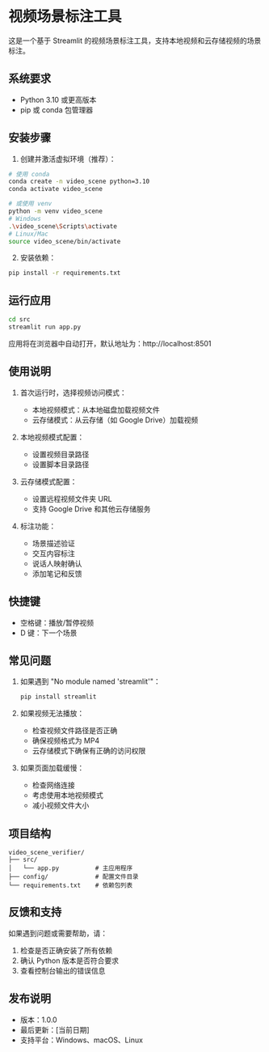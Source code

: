 # 视频场景标注工具

这是一个基于 Streamlit 的视频场景标注工具，支持本地视频和云存储视频的场景标注。

## 系统要求

- Python 3.10 或更高版本
- pip 或 conda 包管理器

## 安装步骤

1. 创建并激活虚拟环境（推荐）：

```bash
# 使用 conda
conda create -n video_scene python=3.10
conda activate video_scene

# 或使用 venv
python -m venv video_scene
# Windows
.\video_scene\Scripts\activate
# Linux/Mac
source video_scene/bin/activate
```

2. 安装依赖：

```bash
pip install -r requirements.txt
```

## 运行应用

```bash
cd src
streamlit run app.py
```

应用将在浏览器中自动打开，默认地址为：http://localhost:8501

## 使用说明

1. 首次运行时，选择视频访问模式：
   - 本地视频模式：从本地磁盘加载视频文件
   - 云存储模式：从云存储（如 Google Drive）加载视频

2. 本地视频模式配置：
   - 设置视频目录路径
   - 设置脚本目录路径

3. 云存储模式配置：
   - 设置远程视频文件夹 URL
   - 支持 Google Drive 和其他云存储服务

4. 标注功能：
   - 场景描述验证
   - 交互内容标注
   - 说话人映射确认
   - 添加笔记和反馈

## 快捷键

- 空格键：播放/暂停视频
- D 键：下一个场景

## 常见问题

1. 如果遇到 "No module named 'streamlit'"：
   ```bash
   pip install streamlit
   ```

2. 如果视频无法播放：
   - 检查视频文件路径是否正确
   - 确保视频格式为 MP4
   - 云存储模式下确保有正确的访问权限

3. 如果页面加载缓慢：
   - 检查网络连接
   - 考虑使用本地视频模式
   - 减小视频文件大小

## 项目结构

```
video_scene_verifier/
├── src/
│   └── app.py          # 主应用程序
├── config/             # 配置文件目录
└── requirements.txt    # 依赖包列表
```

## 反馈和支持

如果遇到问题或需要帮助，请：
1. 检查是否正确安装了所有依赖
2. 确认 Python 版本是否符合要求
3. 查看控制台输出的错误信息

## 发布说明

- 版本：1.0.0
- 最后更新：[当前日期]
- 支持平台：Windows、macOS、Linux 